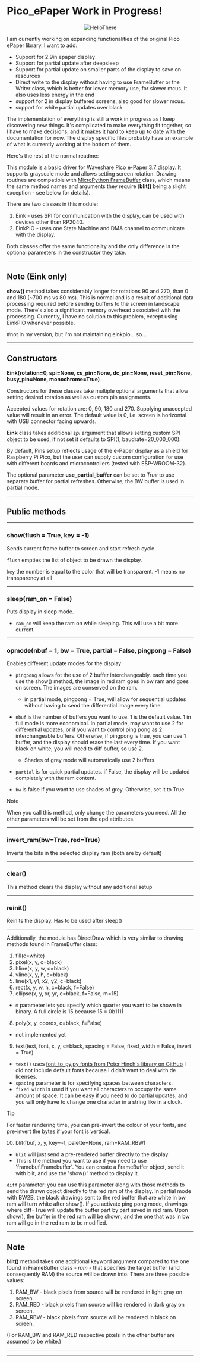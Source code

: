 # Pico_ePaper Work in Progress!

<div align="center">

![HelloThere](img/hello.jpg)

</div>

I am currently working on expanding functionalities of the original Pico ePaper library. I want to add:

- Support for 2.9in epaper display
- Support for partial update after deepsleep
- Support for partial update on smaller parts of the display to save on resources
- Direct write to the display without having to use FrameBuffer or the Writer class, which is better for lower memory use, for slower mcus. It also uses less energy in the end
- support for 2 in display buffered screens, also good for slower mcus.
- support for white partial updates over black

The implementation of everything is still a work in progress as I keep discovering new things. It's complicated to make everything
fit together, so I have to make decisions, and it makes it hard to keep up to date with the documentation for now.
The display specific files probably have an example of what is currently working at the bottom of them.

Here's the rest of the normal readme:

This module is a basic driver for Waveshare [Pico e-Paper 3.7 display](https://www.waveshare.com/wiki/Pico-ePaper-3.7).
It supports grayscale mode and allows setting screen rotation. Drawing routines are compatible with
[MicroPython FrameBuffer](https://docs.micropython.org/en/latest/library/framebuf.html) class, which means the same
method names and arguments they require (**blit()** being a slight exception - see below for details).

There are two classes in this module:
1. Eink - uses SPI for communication with the display, can be used with devices other than RP2040.
2. EinkPIO - uses one State Machine and DMA channel to communicate with the display.

Both classes offer the same functionality and the only difference is the optional parameters in the constructor they take.

---

## Note (Eink only)
**show()** method takes considerably longer for rotations 90 and 270, than 0 and 180 (~700 ms vs 80 ms). This is normal and
is a result of additional data processing required before sending buffers to the screen in landscape mode.
There's also a significant memory overhead associated with the processing.
Currently, I have no solution to this problem, except using EinkPIO whenever possible.

#not in my version, but I'm not maintaining einkpio... so...

---

## Constructors
**Eink(rotation=0, spi=None, cs_pin=None, dc_pin=None, reset_pin=None, busy_pin=None, monochrome=True)**

Constructors for these classes take multiple optional arguments that allow setting desired rotation as well as custom
pin assignments.

Accepted values for rotation are: 0, 90, 180 and 270. Supplying unaccepted value will result in an error. The default
value is 0, i.e. screen is horizontal with USB connector facing upwards.

**Eink** class takes additional _spi_ argument that allows setting custom SPI object to be used, if not set it defaults
to SPI(1, baudrate=20_000_000).

By default, Pins setup reflects usage of the e-Paper display as a shield for Raspberry Pi Pico, but the user
can supply custom configuration for use with different boards and microcontrollers (tested with ESP-WROOM-32).

The optional parameter **use_partial_buffer** can be set to _True_ to use separate buffer for partial refreshes.
Otherwise, the BW buffer is used in partial mode.

---

## Public methods

___

### show(flush = True, key = -1)
Sends current frame buffer to screen and start refresh cycle.

`flush` empties the list of object to be drawn the display.

`key` the number is equal to the color that will be transparent. -1 means no transparency at all

---

### sleep(ram_on = False)
Puts display in sleep mode.
- `ram_on` will keep the ram on while sleeping. This will use a bit more current.

---

### opmode(nbuf = 1, bw = True, partial = False, pingpong = False)
Enables different update modes for the display

- `pingpong` allows fot the use of 2 buffer interchangeably. each time you use the show() method, the image in red ram goes in bw ram and goes on screen. The images are conserved on the ram.
    - in partial mode, pingpong = True, will allow for sequential updates without having to send the differential image every time.

- `nbuf` is the number of buffers you want to use. 1 is the default value. 1 in full mode is more economical. In partial mode, may want to use 2 for differential updates, or if you want to control ping pong as 2 interchangeable buffers. Otherwise, if pingpong is true, you can use 1 buffer, and the display should erase the last every time. If you want black on white, you will need to diff buffer, so use 2.
  - Shades of grey mode will automatically use 2 buffers.

- `partial` is for quick partial updates. if False, the display will be updated completely with the ram content.

- `bw` is false if you want to use shades of grey. Otherwise, set it to True.
> [!NOTE]
> When you call this method, only change the parameters you need. All the other parameters will be set from the epd attributes.
---

### invert_ram(bw=True, red=True)
Inverts the bits in the selected display ram (both are by default)

---

### clear()
This method clears the display without any additional setup

---

### reinit()
Reinits the display. Has to be used after sleep()

---

Additionally, the module has DirectDraw which is very similar to drawing methods found in FrameBuffer class:
1. fill(c=white)
2. pixel(x, y, c=black)
3. hline(x, y, w, c=black)
4. vline(x, y, h, c=black)
5. line(x1, y1, x2, y2, c=black)
6. rect(x, y, w, h, c=black, f=False)
7. ellipse(x, y, xr, yr, c=black, f=False, m=15)
- `m` parameter lets you specify which quarter you want to be shown in binary. A full circle is 15 because 15 = 0b1111
8. poly(x, y, coords, c=black, f=False)
- not implemented yet
9. text(text, font, x, y, c=black, spacing = False, fixed_width = False, invert = True)
- `text()` uses [font_to_py.py fonts from Peter Hinch's library on GitHub](https://github.com/peterhinch/micropython-font-to-py/tree/master) I did not include default fonts because I didn't want to deal with de licenses.
- `spacing` parameter is for specifying spaces between characters.
- `fixed_width` is used if you want all characters to occupy the same amount of space. It can be easy if you need to do partial updates, and you will only have to change one character in a string like in a clock.

> [!TIP]
> For faster rendering time, you can pre-invert the colour of your fonts, and pre-invert the bytes if your font is vertical.

10. blit(fbuf, x, y, key=-1, palette=None, ram=RAM_RBW)
- `blit` will just send a pre-rendered buffer directly to the display
- This is the method you want to use if you need to use 'framebuf.Framebuffer'. You can create a FrameBuffer object, send it with blit, and use the 'show()' method to display it.

`diff` parameter: you can use this parameter along with those methods to send the drawn object directly to the red ram 
of the display. In partial mode with BW2B, the black drawings sent to the red buffer that are white in bw ram will turn 
white after show(). If you activate ping pong mode, drawings where diff=True will update the buffer part by part saved in
red ram. Upon show(), the buffer in the red ram will be shown, and the one that was in bw ram will go in the red ram to be
modified.

---

## Note
**blit()** method takes one additional keyword argument compared to the one found in FrameBuffer class - _ram_ - that
specifies the target buffer (and consequently RAM) the source will be drawn into. There are three possible values:
1. RAM_BW - black pixels from source will be rendered in light gray on screen.
2. RAM_RED - black pixels from source will be rendered in dark gray on screen.
3. RAM_RBW - black pixels from source will be rendered in black on screen.

(For RAM_BW and RAM_RED respective pixels in the other buffer are assumed to be white.)

---

---
